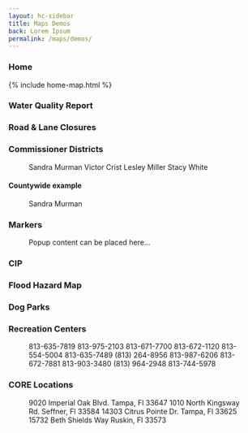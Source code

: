 ```yaml
---
layout: hc-sidebar
title: Maps Demos
back: Lorem Ipsum
permalink: /maps/demos/
---
```


### Home

{% include home-map.html %}

### Water Quality Report
<div class="embed-responsive embed-responsive-16by9 thumbnail">
	<figure class="hc-map-v2">
		<layer data-name="CALM HARBOR" data-url="https://maps.hillsboroughcounty.org/arcgis/rest/services/CoinMap/CountyWebsiteRedesign_PW_ServiceAreas_20160909/MapServer/0"></layer>
		<layer data-name="CYPRESS COVE" data-url="https://maps.hillsboroughcounty.org/arcgis/rest/services/CoinMap/CountyWebsiteRedesign_PW_ServiceAreas_20160909/MapServer/1"></layer>
		<layer data-name="EAGLE TRAIL DR" data-url="https://maps.hillsboroughcounty.org/arcgis/rest/services/CoinMap/CountyWebsiteRedesign_PW_ServiceAreas_20160909/MapServer/2"></layer>
		<layer data-name="EAST LAKE" data-url="https://maps.hillsboroughcounty.org/arcgis/rest/services/CoinMap/CountyWebsiteRedesign_PW_ServiceAreas_20160909/MapServer/3"></layer>
		<layer data-name="EAST LAKE FAIRVIEW" data-url="https://maps.hillsboroughcounty.org/arcgis/rest/services/CoinMap/CountyWebsiteRedesign_PW_ServiceAreas_20160909/MapServer/4"></layer>
		<layer data-name="HERSHEL HEIGHTS AREA" data-url="https://maps.hillsboroughcounty.org/arcgis/rest/services/CoinMap/CountyWebsiteRedesign_PW_ServiceAreas_20160909/MapServer/5"></layer>
		<layer data-name="JEFFERSON RD" data-url="https://maps.hillsboroughcounty.org/arcgis/rest/services/CoinMap/CountyWebsiteRedesign_PW_ServiceAreas_20160909/MapServer/6"></layer>
		<layer data-name="NORTHWEST AREA" data-url="https://maps.hillsboroughcounty.org/arcgis/rest/services/CoinMap/CountyWebsiteRedesign_PW_ServiceAreas_20160909/MapServer/7"></layer>
		<layer data-name="OAKVIEW ESTATES" data-url="https://maps.hillsboroughcounty.org/arcgis/rest/services/CoinMap/CountyWebsiteRedesign_PW_ServiceAreas_20160909/MapServer/8"></layer>
		<layer data-name="OLD US HIGWAY 41 A" data-url="https://maps.hillsboroughcounty.org/arcgis/rest/services/CoinMap/CountyWebsiteRedesign_PW_ServiceAreas_20160909/MapServer/9"></layer>
		<layer data-name="PALM RIVER INTERLOCAL AGREEMENT" data-url="https://maps.hillsboroughcounty.org/arcgis/rest/services/CoinMap/CountyWebsiteRedesign_PW_ServiceAreas_20160909/MapServer/10"></layer>
		<layer data-name="PEBBLE CREEK VILLAGE" data-url="https://maps.hillsboroughcounty.org/arcgis/rest/services/CoinMap/CountyWebsiteRedesign_PW_ServiceAreas_20160909/MapServer/11"></layer>
		<layer data-name="SAN REMO" data-url="https://maps.hillsboroughcounty.org/arcgis/rest/services/CoinMap/CountyWebsiteRedesign_PW_ServiceAreas_20160909/MapServer/12"></layer>
		<layer data-name="SC SERVICE AREA" data-url="https://maps.hillsboroughcounty.org/arcgis/rest/services/CoinMap/CountyWebsiteRedesign_PW_ServiceAreas_20160909/MapServer/13"></layer>
		<layer data-name="SEABOARD AREA" data-url="https://maps.hillsboroughcounty.org/arcgis/rest/services/CoinMap/CountyWebsiteRedesign_PW_ServiceAreas_20160909/MapServer/14"></layer>
	</figure>
</div>

### Road & Lane Closures
<div class="embed-responsive embed-responsive-16by9 thumbnail">
	<figure class="hc-map-v2">
		<layer data-name="Road & Lane Closures" data-color="#ff0000" data-template="road_lane" data-url="https://maps.hillsboroughcounty.org/arcgis/rest/services/CoinMap/CountyWebsiteRedesign_RoadClosures_20160817/MapServer/0"></layer>
	</figure>
</div>

### Commissioner Districts

<div class="embed-responsive embed-responsive-16by9 thumbnail">
	<figure class="hc-map-v2">
		<layer data-name="District 1" data-url="https://maps.hillsboroughcounty.org/arcgis/rest/services/Commissioners/SandraMurmanDistrict1/MapServer/0">
			Sandra Murman
		</layer>
		<layer data-name="District 2" data-url="https://maps.hillsboroughcounty.org/arcgis/rest/services/Commissioners/VictorCristDistrict2/MapServer/0">
			Victor Crist
		</layer>
		<layer data-name="District 3" data-url="https://maps.hillsboroughcounty.org/arcgis/rest/services/Commissioners/LesleyMillerDistrict3/MapServer/0">
			Lesley Miller
		</layer>
		<layer data-name="District 4" data-url="https://maps.hillsboroughcounty.org/arcgis/rest/services/Commissioners/StacyWhiteDistrict4/MapServer/0">
			Stacy White
		</layer>
	</figure>
</div>

#### Countywide example

<div class="embed-responsive embed-responsive-16by9 thumbnail">
	<figure class="hc-map-v2">
		<layerGroup data-name="District 5, Countywide" data-content="Ken Hagan">
			<layer data-name="District 1" data-url="https://maps.hillsboroughcounty.org/arcgis/rest/services/Commissioners/SandraMurmanDistrict1/MapServer/0">
				Sandra Murman
			</layer>
			<layer data-url="https://maps.hillsboroughcounty.org/arcgis/rest/services/Commissioners/VictorCristDistrict2/MapServer/0"></layer>
			<layer data-url="https://maps.hillsboroughcounty.org/arcgis/rest/services/Commissioners/LesleyMillerDistrict3/MapServer/0"></layer>
			<layer data-url="https://maps.hillsboroughcounty.org/arcgis/rest/services/Commissioners/StacyWhiteDistrict4/MapServer/0"></layer>
		</layerGroup>
	</figure>
</div>

### Markers

<div class="embed-responsive embed-responsive-16by9 thumbnail">
	<figure class="hc-map-v2" data-zoom="true">
		<marker data-name="Address" data-address="601 E Kennedy Blvd, Tampa, FL 33602">
			Popup content can be placed here...
		</marker>
		<marker href="http://hillsclerk.com/" data-name="Clerk of Court" data-address="800 E Twiggs St #101, Tampa, FL 33602"></marker>
	</figure>
</div>

### CIP
<div class="embed-responsive embed-responsive-16by9 thumbnail">
	<figure class="hc-map-v2">
		<layer data-name="CIP" data-template="cip" data-url="https://maps.hillsboroughcounty.org/arcgis/rest/services/InfoLayers/CIP_Layers/MapServer/1"></layer>
	</figure>
</div>

### Flood Hazard Map

<div class="embed-responsive embed-responsive-16by9 thumbnail">
	<figure class="hc-map-v2">
		<layer data-template="fema" data-url="//hazards.fema.gov/gis/nfhl/rest/services/public/NFHL/MapServer/3"></layer>
	</figure>
</div>

### Dog Parks

<div class="embed-responsive embed-responsive-16by9 thumbnail">
	<figure class="hc-map-v2" data-zoom="true">
		<layer data-id="9" data-where="DogPark <> ''"></layer>
	</figure>
</div>

### Recreation Centers

<div class="embed-responsive embed-responsive-16by9 thumbnail">
	<figure class="hc-map-v2" data-zoom="true">
		<marker data-name="Keystone Recreation Center" data-address="17928 Gunn Highway Odessa, FL 33556"></marker>
		<marker data-name="Apollo Beach Recreation Center" data-address="664 Golf and Sea Blvd. Apollo Beach, FL 33615"></marker>
		<marker data-name="Brandon Recreation Center" data-address="502 E Sadie St, Brandon, FL 33510">813-635-7819 </marker>
		<marker data-name="Egypt Lake Recreation Center" data-address="3126 W Lambright St, Tampa, FL 33614">813-975-2103</marker>
		<marker data-name="Emanuel P. Johnson Recreation Center" data-address="5855 S. 78th Street, Tampa, FL 33619">813-671-7700</marker>
		<marker data-name="Gardenville Recreation Center" data-address="6219 Symmes Rd, Gibsonton, FL 33534">813-672-1120</marker>
		<marker data-name="Jackson Springs Recreation Center" data-address="8620 Jackson Springs Rd, Tampa, FL 33615">813-554-5004</marker>
		<marker data-name="Mango Recreation Center" data-address="11717 Clay Pit Rd, Seffner, FL 33584">813-635-7489</marker>
		<marker data-name="Northdale Recreation Center" data-address="15550 Spring Pine Dr, Tampa, FL 33624">(813) 264-8956</marker>
		<marker data-name="Thonotosassa Recreation Center" data-address="10132 Skewlee Rd, Thonotosassa, FL 33592">813-987-6206</marker>
		<marker data-name="Ruskin Recreation Center" data-address="901 6th Street SE, Ruskin, FL 33570">813-672-7881</marker>
		<marker data-name="Roy Haynes Recreation Center" data-address="1902 South Village Ave, Tampa, FL 33612">813-903-3480</marker>
		<marker data-name="Westchase Recreation Center" data-address="9791 Westchase Dr, Tampa, FL 33626">(813) 964-2948</marker>
		<marker data-name="All People's Life Center" data-address="6105 E. Sligh Ave, Tampa, FL 33617">813-744-5978</marker>
	</figure>
</div>

### CORE Locations

<div class="embed-responsive embed-responsive-16by9 thumbnail">
	<figure class="hc-map-v2" data-zoom="true">
		<marker data-name="Bartels Middle School" data-address="9020 Imperial Oak Blvd. Tampa, Fl 33647">
			9020 Imperial Oak Blvd. Tampa, Fl 33647
		</marker>
		<marker data-name="Burnett Middle School" data-address="1010 North Kingsway Rd. Seffner, Fl 33584">
			1010 North Kingsway Rd. Seffner, Fl 33584
		</marker>
		<marker data-name="Sergeant Paul R. Smith Middle School" data-address="14303 Citrus Pointe Dr. Tampa, Fl 33625">
			14303 Citrus Pointe Dr. Tampa, Fl 33625
		</marker>
		<marker data-name="Shields Middle School" data-address="15732 Beth Shields Way Ruskin, Fl 33573">
			15732 Beth Shields Way Ruskin, Fl 33573
		</marker>
	</figure>
</div>
